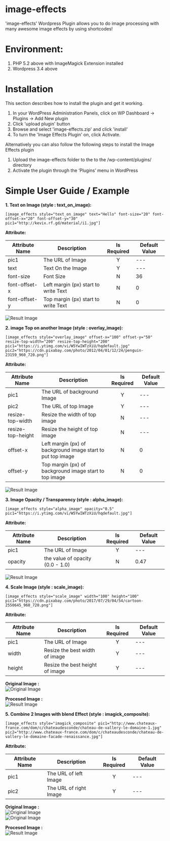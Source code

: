 # image-effects
'image-effects' Wordpress Plugin allows you to do image processing with many awesome image effects by using shortcodes!


# Environment:
1. PHP 5.2 above with ImageMagick Extension installed
2. Wordpress 3.4 above

#	Installation
This section describes how to install the plugin and get it working.

1. In your WordPress Administration Panels, click on WP Dashboard -> Plugins -> Add New plugin
2. Click 'upload plugin' button
3. Browse and select 'image-effects.zip' and click 'install'
4. To turn the 'Image Effects Plugin' on, click Activate.

Alternatively you can also follow the following steps to install the Image Effects plugin

1. Upload the image-effects folder to the to the /wp-content/plugins/ directory
2. Activate the plugin through the ‘Plugins’ menu in WordPress

# Simple User Guide / Example

**1. Text on Image (style : text_on_image):**

```
[image_effects style="text_on_image" text="Hello" font-size="20" font-offset-x="20" font-offset-y="30" pic1="http://kevix.rf.gd/material/i1.jpg"]
```

**Attribute:**

| Attribute Name  | Description  | Is Required | Default Value |
| ------------ | --------------- | :-----: | -------------- |
| pic1      | The URL of Image | Y | --- |
| text      | Text On the Image | Y | --- |
| font-size      | Font Size | N | 36 |
| font-offset-x | Left margin (px) start to write Text | N | 0 |
| font-offset-y | Top margin (px) start to write Text | N | 0 |

![Result Image](example/r1.png)

**2.  image Top on another Image (style : overlay_image):**

```
[image_effects style="overlay_image" offset-x="100" offset-y="50" resize-top-width="200" resize-top-height="200" pic1="https://i.ytimg.com/vi/W5YwIWTzXiU/hqdefault.jpg" pic2="https://cdn.pixabay.com/photo/2012/04/01/12/24/penguin-23159_960_720.png"]
```

**Attribute:**

| Attribute Name  | Description  | Is Required | Default Value |
| ------------ | --------------- | :-----: | -------------- |
| pic1      | The URL of background Image | Y | --- |
| pic2      | The URL of top Image | Y | --- |
| resize-top-width | Resize the width of top image | N | --- |
| resize-top-height | Resize the height of top image | N | --- |
| offset-x | Left margin (px) of background image start to put top image | N | 0 |
| offset-y | Top margin (px) of background image start to top image | N | 0 |

![Result Image](example/r2.png)

**3. Image Opacity / Transparency (style : alpha_image):**

```
[image_effects style="alpha_image" opacity="0.5" pic1="https://i.ytimg.com/vi/W5YwIWTzXiU/hqdefault.jpg"]
```

**Attribute:**

| Attribute Name  | Description  | Is Required | Default Value |
| ------------ | --------------- | :-----: | -------------- |
| pic1      | The URL of Image | Y | --- |
| opacity | the value of opacity (0.0 - 1.0) | N | 0.47 |

![Result Image](example/r3.png)

**4. Scale Image (style : scale_image):**

```
[image_effects style="scale_image" width="100" height="100" pic1="https://cdn.pixabay.com/photo/2017/07/29/04/54/cartoon-2550645_960_720.png"]
```

**Attribute:**

| Attribute Name  | Description  | Is Required | Default Value |
| ------------ | --------------- | :-----: | -------------- |
| pic1      | The URL of Image | Y | --- |
| width | Resize the best width of image | Y | --- |
| height | Resize the best height of image | Y | --- |

**Original Image :** <br />
![Original Image](example/i4.png)

**Procesed Image :** <br />
![Result Image](example/r4.png)


**5. Combine 2 Images with blend Effect (style : imagick_composite):**

```
[image_effects style="imagick_composite" pic1="http://www.chateaux-france.com/dom/c/chateaudesconde/chateau-de-vallery-le-domaine-1.jpg" pic2="http://www.chateaux-france.com/dom/c/chateaudesconde/chateau-de-vallery-le-domaine-facade-renaissance.jpg"]
```

**Attribute:**

| Attribute Name  | Description  | Is Required | Default Value |
| ------------ | --------------- | :-----: | -------------- |
| pic1      | The URL of left Image | Y | --- |
| pic2      | The URL of right Image | Y | --- |

**Original Image :** <br />
![Original Image](example/i51.png)<br/>
![Original Image](example/i52.png)

**Procesed Image :** <br />
![Result Image](example/r5.png)